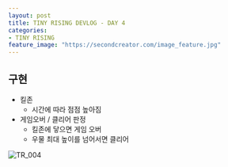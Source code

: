 ```yaml
---
layout: post
title: TINY RISING DEVLOG - DAY 4
categories:
- TINY RISING
feature_image: "https://secondcreator.com/image_feature.jpg"
---
```


## 구현
- 킬존
  - 시간에 따라 점점 높아짐
- 게임오버 / 클리어 판정
  - 킬존에 닿으면 게임 오버
  - 우물 최대 높이를 넘어서면 클리어

![TR_004](https://secondcreator.com/blog/imgs/TR_004.png)
